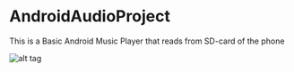# AndroidAudioProject
This is a Basic Android Music Player that reads from SD-card of the phone

![alt tag](http://domain.com/path/to/img.png "Description goes here")
